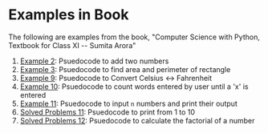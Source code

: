 # Examples in Book

The following are examples from the book,
    "Computer Science with Python, Textbook for Class XI -- Sumita Arora"

1. [Example 2](https://github.com/harishtpj/HPI/blob/master/examples/bookPrgms/eg2.hpi): Psuedocode to add two numbers
2. [Example 3](https://github.com/harishtpj/HPI/blob/master/examples/bookPrgms/eg3.hpi): Psuedocode to find area and perimeter of rectangle
3. [Example 9](https://github.com/harishtpj/HPI/blob/master/examples/bookPrgms/eg9.hpi): Psuedocode to Convert Celsius <-> Fahrenheit
4. [Example 10](https://github.com/harishtpj/HPI/blob/master/examples/bookPrgms/eg10.hpi): Psuedocode to count words entered by user until a 'x' is entered
5. [Example 11](https://github.com/harishtpj/HPI/blob/master/examples/bookPrgms/eg11.hpi): Psuedocode to input `n` numbers and print their output
6. [Solved Problems 11](https://github.com/harishtpj/HPI/blob/master/examples/bookPrgms/sp11.hpi): Psuedocode to print from 1 to 10
7. [Solved Problems 12](https://github.com/harishtpj/HPI/blob/master/examples/bookPrgms/sp12.hpi): Psuedocode to calculate the factorial of a number